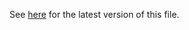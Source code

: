 See [here](https://github.com/codehub-learn/development-environment-setup/blob/main/lean-six-sigma-green-belt.md) for the latest version of this file.
